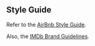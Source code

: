 ## Style Guide

Refer to the [AirBnb Style Guide](https://github.com/airbnb/javascript).

Also, the [IMDb Brand Guidelines](https://www.imdb.com/pressroom/brand-guidelines/).